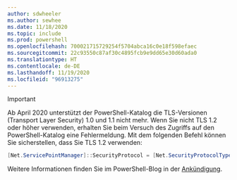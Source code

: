 ```yaml
---
author: sdwheeler
ms.author: sewhee
ms.date: 11/18/2020
ms.topic: include
ms.prod: powershell
ms.openlocfilehash: 700021715729254f5704abca16c0e18f598efaec
ms.sourcegitcommit: 22c93550c87af30c4895fcb9e9dd65e30d60ada0
ms.translationtype: HT
ms.contentlocale: de-DE
ms.lasthandoff: 11/19/2020
ms.locfileid: "96913275"
---
```

> [!IMPORTANT]
> Ab April 2020 unterstützt der PowerShell-Katalog die TLS-Versionen (Transport Layer Security) 1.0 und 1.1 nicht mehr. Wenn Sie nicht TLS 1.2 oder höher verwenden, erhalten Sie beim Versuch des Zugriffs auf den PowerShell-Katalog eine Fehlermeldung. Mit dem folgenden Befehl können Sie sicherstellen, dass Sie TLS 1.2 verwenden:
>
> ```powershell
> [Net.ServicePointManager]::SecurityProtocol = [Net.SecurityProtocolType]::Tls12
> ```
>
> Weitere Informationen finden Sie im PowerShell-Blog in der [Ankündigung](https://devblogs.microsoft.com/powershell/powershell-gallery-tls-support/).

